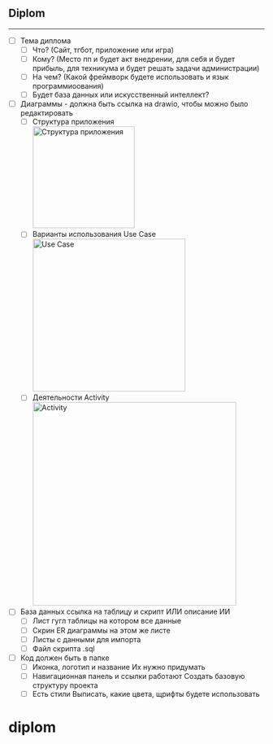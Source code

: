 ## Diplom
____
- [ ] Тема диплома
    - [ ] Что? (Сайт, тгбот, приложение или игра)
    - [ ] Кому? (Место пп и будет акт  внедрении, для себя и будет прибыль, для техникума и будет решать задачи администрации)
    - [ ] На чем? (Какой фреймворк будете использовать и язык программиоования)
    - [ ] Будет база данных или искусственный интеллект?
- [ ] Диаграммы - должна быть ссылка на drawio, чтобы можно было редактировать
    - [ ] Структура приложения
          <br><img height="200" alt="Структура приложения" src="https://github.com/user-attachments/assets/6a1c151a-22df-4dba-a549-21b26a5e9583" />
    - [ ] Варианты использования Use Case
          <br><img height="300" alt="Use Case" src="https://github.com/user-attachments/assets/82a835c2-cf13-4f37-81e5-607dce887f77" />
    - [ ] Деятельности Activity
          <br><img height="400" alt="Activity" src="https://github.com/user-attachments/assets/1c0a4a1c-d43b-4442-a2be-1df603110b9e" />
- [ ] База данных ссылка на таблицу и скрипт ИЛИ описание ИИ
    - [ ] Лист гугл таблицы на котором все данные
    - [ ] Скрин ER диаграммы на этом же листе
    - [ ] Листы с данными для импорта
    - [ ] Файл скрипта .sql
- [ ] Код должен быть в папке
    - [ ] Иконка, логотип и название Их нужно придумать
    - [ ] Навигационная панель и ссылки работают Создать базовую структуру проекта
    - [ ] Есть стили Выписать, какие цвета, щрифты будете использовать
# diplom
